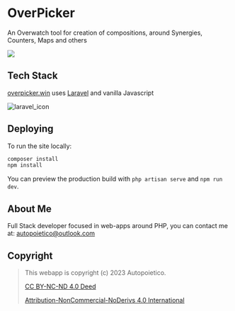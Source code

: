 # OverPicker

An Overwatch tool for creation of compositions, around Synergies, Counters, Maps and others

![](https://i.imgur.com/6DF59D3.png)

## Tech Stack

[overpicker.win](https://overpicker.win) uses [Laravel](https://laravel.com/) and vanilla Javascript

![laravel_icon](https://raw.githubusercontent.com/laravel/art/master/logo-lockup/5%20SVG/2%20CMYK/1%20Full%20Color/laravel-logolockup-cmyk-red.svg)

## Deploying

To run the site locally:

```bash
composer install
npm install
```

You can preview the production build with `php artisan serve` and `npm run dev`.

## About Me
Full Stack developer focused in web-apps around PHP, you can contact me at: autopoietico@outlook.com

## Copyright
> 
> This webapp is copyright (c) 2023 Autopoietico.
> 
> [CC BY-NC-ND 4.0 Deed ](/LICENSE)
> 
> [Attribution-NonCommercial-NoDerivs 4.0 International ](https://creativecommons.org/licenses/by-nc-nd/4.0/)
